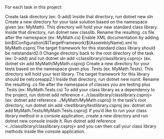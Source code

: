 For each task in this project:

Create task directory (ex: 0-add)
Inside that directory, run dotnet new sln
Create a new directory for your task solution based on the namespace given (ex: MyMath). This directory will hold your new standard class library.
Inside that directory, run dotnet new classlib. Rename the resulting .cs file after the namespace (ex: MyMath.cs)
Enable XML documentation by adding <DocumentationFile>bin\$(Configuration)\$(TargetFramework)\$(AssemblyName).xml</DocumentationFile> to MyMath.csproj
The target framework for this standard class library should be netstandard2.0
Change directory back to the root directory of the task (ex: 0-add) and run dotnet sln add <classlibrary/classlibrary.csproj> (ex. dotnet sln add MyMath/MyMath.csproj)
Create a new directory for your tests based on the namespace given plus .Tests (ex: MyMath.Tests). This directory will hold your test library.
The target framework for this library should be netcoreapp2.1
Inside that directory, run dotnet new nunit. Rename the resulting .cs file after the namespace of classes you are testing plus .Tests (ex: MyMath.Tests.cs)
To add your class library as a dependency to the project, run dotnet add reference <../classlibrary/classlibrary.csproj> (ex: dotnet add reference ../MyMath/MyMath.csproj)
In the task’s root directory, run dotnet sln add <testlibrary/testlibrary.csproj (ex: dotnet sln add MyMath.Tests/MyMath.Tests.csproj)
If you’d like to run your class library method in a console application, create a new directory and run dotnet new console inside it. Run dotnet add reference <../classlibrary/classlibrary.csproj> and you can then call your class library methods inside the console application.